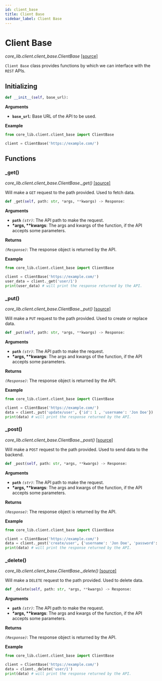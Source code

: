 ```yaml
---
id: client_base
title: Client Base
sidebar_label: Client Base
---
```


# Client Base

*core_lib.client.client_base.ClientBase* [[source]](https://github.com/shay-te/core-lib/blob/058dead7fa30e1a2b4531f698da95c5380ca8d55/core_lib/client/client_base.py#L5)

`Client Base` class provides functions by which we can interface with the `REST` APIs.

## Initializing

```python
def __init__(self, base_url):
```

**Arguments**

- **`base_url`**: Base URL of the API to be used.

**Example**

```python
from core_lib.client.client_base import ClientBase

client = ClientBase('https://example.com/')
```

## Functions

### _get()

*core_lib.client.client_base.ClientBase._get()* [[source]](https://github.com/shay-te/core-lib/blob/058dead7fa30e1a2b4531f698da95c5380ca8d55/core_lib/client/client_base.py#L18)

Will make a `GET` request to the path provided. Used to fetch data.

```python
def _get(self, path: str, *args, **kwargs) -> Response:
```

**Arguments**

- **`path`** *`(str)`*: The API path to make the request.
- __*args, **kwargs__: The args and kwargs of the function, if the API accepts some parameters.

**Returns**

*`(Response)`*: The response object is returned by the API.

**Example**

```python
from core_lib.client.client_base import ClientBase

client = ClientBase('https://example.com/')
user_data = client._get('user/1')
print(user_data) # will print the response returned by the API.
```

### _put()

*core_lib.client.client_base.ClientBase._put()* [[source]](https://github.com/shay-te/core-lib/blob/058dead7fa30e1a2b4531f698da95c5380ca8d55/core_lib/client/client_base.py#L21)

Will make a `PUT` request to the path provided. Used to create or replace data.

```python
def _put(self, path: str, *args, **kwargs) -> Response:
```

**Arguments**

- **`path`** *`(str)`*: The API path to make the request.
- __*args, **kwargs__: The args and kwargs of the function, if the API accepts some parameters.

**Returns**

*`(Response)`*: The response object is returned by the API.

**Example**

```python
from core_lib.client.client_base import ClientBase

client = ClientBase('https://example.com/')
data = client._put('update/user', {'id': 1 , 'username': 'Jon Doe'})
print(data) # will print the response returned by the API.
```

### _post()

*core_lib.client.client_base.ClientBase._post()* [[source]](https://github.com/shay-te/core-lib/blob/058dead7fa30e1a2b4531f698da95c5380ca8d55/core_lib/client/client_base.py#L24)

Will make a `POST` request to the path provided. Used to send data to the backend.

```python
def _post(self, path: str, *args, **kwargs) -> Response:
```

**Arguments**

- **`path`** *`(str)`*: The API path to make the request.
- __*args, **kwargs__: The args and kwargs of the function, if the API accepts some parameters.

**Returns**

*`(Response)`*: The response object is returned by the API.

**Example**

```python
from core_lib.client.client_base import ClientBase

client = ClientBase('https://example.com/')
data = client._post('create/user', {'username': 'Jon Doe', 'password': 'password',...})
print(data) # will print the response returned by the API.
```

### _delete()

*core_lib.client.client_base.ClientBase._delete()* [[source]](https://github.com/shay-te/core-lib/blob/058dead7fa30e1a2b4531f698da95c5380ca8d55/core_lib/client/client_base.py#L24)

Will make a `DELETE` request to the path provided. Used to delete data.

```python
def _delete(self, path: str, *args, **kwargs) -> Response:
```

**Arguments**

- **`path`** *`(str)`*: The API path to make the request.
- __*args, **kwargs__: The args and kwargs of the function, if the API accepts some parameters.

**Returns**

*`(Response)`*: The response object is returned by the API.

**Example**

```python
from core_lib.client.client_base import ClientBase

client = ClientBase('https://example.com/')
data = client._delete('user/1')
print(data) # will print the response returned by the API.
```